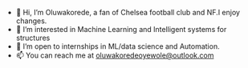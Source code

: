 - 👋 Hi, I’m Oluwakorede, a fan of Chelsea football club and NF.I enjoy changes. 
- 👀 I’m interested in Machine Learning and Intelligent systems for structures 
- 💞️ I’m open to internships in ML/data science and Automation.
- 📫 You can reach me at oluwakoredeoyewole@outlook.com
